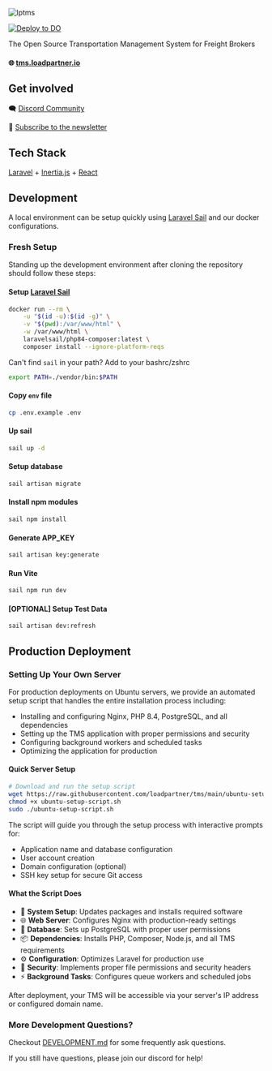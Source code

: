 ![lptms](https://github.com/user-attachments/assets/7cff521c-d128-495b-b7bd-5e555af98c0b)

[![Deploy to DO](https://www.deploytodo.com/do-btn-blue.svg)](https://cloud.digitalocean.com/apps/new?repo=https://github.com/loadpartner/tms/tree/main)

The Open Source Transportation Management System for Freight Brokers

#### 🌐 [tms.loadpartner.io](https://tms.loadpartner.io)

## Get involved
🗨️ [Discord Community](https://tms.loadpartner.io/links/discord) 

📰 [Subscribe to the newsletter](https://tms.loadpartner.io/links/newsletter)

## Tech Stack
[Laravel](http://laravel.com/) + [Inertia.js](https://inertiajs.com/) + [React](https://react.dev/)

## Development
A local environment can be setup quickly using [Laravel Sail](https://laravel.com/docs/master/sail) and our docker configurations.


### Fresh Setup
Standing up the development environment after cloning the repository should follow these steps:

#### Setup [Laravel Sail](https://laravel.com/docs/11.x/sail)
``` bash
docker run --rm \
    -u "$(id -u):$(id -g)" \
    -v "$(pwd):/var/www/html" \
    -w /var/www/html \
    laravelsail/php84-composer:latest \
    composer install --ignore-platform-reqs
```

Can't find `sail` in your path? Add to your bashrc/zshrc
``` bash
export PATH=./vendor/bin:$PATH
```
  
#### Copy `env` file
``` bash
cp .env.example .env
```

#### Up sail
``` bash
sail up -d
```

#### Setup database 
``` bash
sail artisan migrate
```

#### Install npm modules
``` bash
sail npm install
```

#### Generate APP_KEY
``` bash
sail artisan key:generate
```

#### Run Vite
``` bash
sail npm run dev
```

#### [OPTIONAL] Setup Test Data
``` bash
sail artisan dev:refresh
```

## Production Deployment

### Setting Up Your Own Server
For production deployments on Ubuntu servers, we provide an automated setup script that handles the entire installation process including:

- Installing and configuring Nginx, PHP 8.4, PostgreSQL, and all dependencies
- Setting up the TMS application with proper permissions and security
- Configuring background workers and scheduled tasks
- Optimizing the application for production

#### Quick Server Setup
``` bash
# Download and run the setup script
wget https://raw.githubusercontent.com/loadpartner/tms/main/ubuntu-setup-script.sh
chmod +x ubuntu-setup-script.sh
sudo ./ubuntu-setup-script.sh
```

The script will guide you through the setup process with interactive prompts for:
- Application name and database configuration
- User account creation
- Domain configuration (optional)
- SSH key setup for secure Git access

#### What the Script Does
- 🔧 **System Setup**: Updates packages and installs required software
- 🌐 **Web Server**: Configures Nginx with production-ready settings
- 🐘 **Database**: Sets up PostgreSQL with proper user permissions
- 📦 **Dependencies**: Installs PHP, Composer, Node.js, and all TMS requirements
- ⚙️ **Configuration**: Optimizes Laravel for production use
- 🔐 **Security**: Implements proper file permissions and security headers
- ⚡ **Background Tasks**: Configures queue workers and scheduled jobs

After deployment, your TMS will be accessible via your server's IP address or configured domain name.

### More Development Questions?
Checkout [DEVELOPMENT.md](./DEVELOPMENT.md) for some frequently ask questions.

If you still have questions, please join our discord for help!
